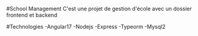 #School Management 
C'est une projet de gestion d'école avec un dossier frontend et backend

#Technologies
-Angular17
-Nodejs
-Express
-Typeorm
-Mysql2

